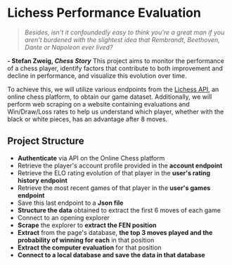 # Lichess Performance Evaluation

> _Besides, isn't it confoundedly easy to think you're a great man if you aren't burdened with the slightest idea that Rembrandt, Beethoven, Dante or Napoleon ever lived?_

**- Stefan Zweig, _Chess Story_**
This project aims to monitor the performance of a chess player, identify factors that contribute to both improvement and decline in performance, and visualize this evolution over time.


To achieve this, we will utilize various endpoints from the [Lichess API](https://lichess.org/api#section/Introduction), an online chess platform, to obtain our game dataset. Additionally, we will perform web scraping on a website containing evaluations and Win/Draw/Loss rates to help us understand which player, whether with the black or white pieces, has an advantage after 8 moves.

## Project Structure 
- **Authenticate** via API on the Online Chess platform
- Retrieve the player's account profile provided in the **account endpoint**
- Retrieve the ELO rating evolution of that player in the **user's rating history endpoint**
- Retrieve the most recent games of that player in the **user's games endpoint**
- Save this last endpoint to a **Json file**
- **Structure the data** obtained to extract the first 6 moves of each game
- Connect to an opening explorer
- **Scrape** the explorer to **extract the FEN position**
- **Extract** from the page's database, **the top 3 moves played and the probability of winning for each** in that position
- **Extract the computer evaluation** for that position
- **Connect to a local database and save the data in that database**
